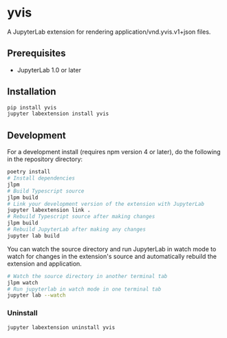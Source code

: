 # yvis

A JupyterLab extension for rendering application/vnd.yvis.v1+json files.

## Prerequisites

* JupyterLab 1.0 or later

## Installation

```bash
pip install yvis
jupyter labextension install yvis
```

## Development

For a development install (requires npm version 4 or later), do the following in the repository directory:


```bash
poetry install
# Install dependencies
jlpm
# Build Typescript source
jlpm build
# Link your development version of the extension with JupyterLab
jupyter labextension link .
# Rebuild Typescript source after making changes
jlpm build
# Rebuild JupyterLab after making any changes
jupyter lab build
```

You can watch the source directory and run JupyterLab in watch mode to watch for changes in the extension's source and automatically rebuild the extension and application.
```bash
# Watch the source directory in another terminal tab
jlpm watch
# Run jupyterlab in watch mode in one terminal tab
jupyter lab --watch
```

### Uninstall

```bash
jupyter labextension uninstall yvis
```
